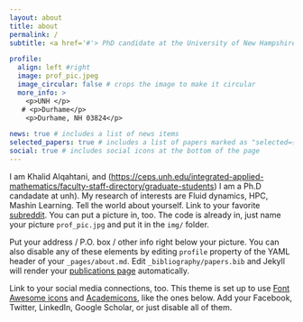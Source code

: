 ```yaml
---
layout: about
title: about
permalink: /
subtitle: <a href='#'> PhD candidate at the University of New Hampshire</a> #<a href='#'>Affiliations</a>. Address. Contacts. Moto. Etc.

profile:
  align: left #right
  image: prof_pic.jpeg
  image_circular: false # crops the image to make it circular
  more_info: >
    <p>UNH </p>
   # <p>Durhame</p>
    <p>Durhame, NH 03824</p>

news: true # includes a list of news items
selected_papers: true # includes a list of papers marked as "selected={true}"
social: true # includes social icons at the bottom of the page
---
```

I am Khalid Alqahtani, and (https://ceps.unh.edu/integrated-applied-mathematics/faculty-staff-directory/graduate-students) I am a Ph.D candadate at unh). My research of interests are Fluid dynamics, HPC, Mashin Learning. Tell the world about yourself. Link to your favorite [subreddit](http://reddit.com). You can put a picture in, too. The code is already in, just name your picture `prof_pic.jpg` and put it in the `img/` folder.

Put your address / P.O. box / other info right below your picture. You can also disable any of these elements by editing `profile` property of the YAML header of your `_pages/about.md`. Edit `_bibliography/papers.bib` and Jekyll will render your [publications page](/al-folio/publications/) automatically.

Link to your social media connections, too. This theme is set up to use [Font Awesome icons](https://fontawesome.com/) and [Academicons](https://jpswalsh.github.io/academicons/), like the ones below. Add your Facebook, Twitter, LinkedIn, Google Scholar, or just disable all of them.
